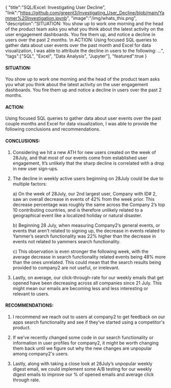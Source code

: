 {
    "title":"SQL/Excel: Investigating User Decline",
    "link":"https://github.com/greent3/Investigating_User_Decline/blob/main/Yammer%20Investigation.ipynb",
    "image":"/img/whats_this.png",
    "description":"SITUATION: You show up to work one morning and the head of the product team asks you what you think about the latest activity on the user engagement dashboards. You fire them up, and notice a decline in users over the past 2 months. \n ACTION: Using focused SQL queries to gather data about user events over the past month and Excel for data visualization, I was able to attribute the decline in users to the following: ...",
    "tags":["SQL", "Excel", "Data Analysis", "Jupyter"],
    "featured":true
}


#### SITUATION:
You show up to work one morning and the head of the product team asks you what you think about the latest activity on the user engagement dashboards. You fire them up and notice a decline in users over the past 2 months.

#### ACTION:
Using focused SQL queries to gather data about user events over the past couple months and Excel for data visualization, I was able to provide the following conclusions and recommendations.

#### CONCLUSIONS:
1) Considering we hit a new ATH for new users created on the week of 28July, and that most of our events come from established user engagement, It’s unlikely that the sharp decline is correlated with a drop in new user sign-ups.

2) The decline in weekly active users beginning on 28July could be due to multiple factors:

      a) On the week of 28July, our 2nd largest user, Company with ID# 2, saw an overall decrease in events of 42% from the week prior. This decrease percentage was roughly the same across the Company 2’s top 10 contributing countries, and is therefore unlikely related to a geographical event like a localized holiday or natural disaster.

      b) Beginning 28 July, when measuring Company2’s general events, or events that aren’t related to signing up, the decrease in events related to Yammer’s search functionality was 22% higher than the decrease in events not related to yammers search functionality.

      c) This observation is even stronger the following week, with the average decrease in search functionality related events being 48% more than the ones unrelated. This could mean that the search results being provided to company2 are not useful, or irrelevant.

3) Lastly, on average, our click-through-rate for our weekly emails that get opened have been decreasing across all companies since 21 July. This might mean our emails are becoming less and less interesting or relevant to users.

#### RECOMMENDATIONS:
1) I recommend we reach out to users at company2 to get feedback on our apps search functionality and see if they’ve started using a competitor's product.

2) If we’ve recently changed some code in our search functionality or information in user profiles for company2, it might be worth changing them back until we figure out why the new changes are unpopular among company2's users.

3) Lastly, along with taking a close look at 28July’s unpopular weekly digest email, we could implement some A/B testing for our weekly digest emails to improve our % of opened emails and average click through rate.
